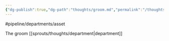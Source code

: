 ```yaml
---
{"dg-publish":true,"dg-path":"thoughts/groom.md","permalink":"/thoughts/groom/","hide":true}
---
```


#pipeline/departments/asset 

The groom [[sprouts/thoughts/department\|department]]